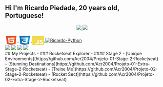 ## Hi I'm Ricardo Piedade, 20 years old, Portuguese!

<div align="center">
  <a href="https://github.com/Acr2004">
  <img height="180em" src="https://github-readme-stats.vercel.app/api?username=Acr2004&show_icons=true&theme=dark&include_all_commits=true&count_private=true"/>
  <img height="180em" src="https://github-readme-stats.vercel.app/api/top-langs/?username=Acr2004&layout=compact&langs_count=7&theme=dark"/>
</div>
  
<div style="display: inline_block"><br>
  <img align="center" alt="Ricardo-HTML" height="30" width="40" src="https://raw.githubusercontent.com/devicons/devicon/master/icons/html5/html5-original.svg">
  <img align="center" alt="Ricardo-CSS" height="30" width="40" src="https://raw.githubusercontent.com/devicons/devicon/master/icons/css3/css3-original.svg">
  <img align="center" alt="Ricardo-Js" height="30" width="40" src="https://raw.githubusercontent.com/devicons/devicon/master/icons/javascript/javascript-plain.svg">
  <img align="center" alt="Ricardo-Python" height="30" width="40" src="https://cdn.jsdelivr.net/gh/devicons/devicon/icons/java/java-original.svg">
</div>
  
<div> 
  <a href="https://www.youtube.com/channel/UC5BoqZsJML83UbuZbuR2t6Q" target="_blank"><img src="https://img.shields.io/badge/YouTube-FF0000?style=for-the-badge&logo=youtube&logoColor=white" target="_blank"></a>
  <a href="https://www.instagram.com/ricardo_acr2004/" target="_blank"><img src="https://img.shields.io/badge/-Instagram-%23E4405F?style=for-the-badge&logo=instagram&logoColor=white" target="_blank"></a>
 	<a href="https://www.twitch.tv/acr2004" target="_blank"><img src="https://img.shields.io/badge/Twitch-9146FF?style=for-the-badge&logo=twitch&logoColor=white" target="_blank"></a>
  <a href="https://www.linkedin.com/in/ricardo-piedade-725485230/" target="_blank"><img src="https://img.shields.io/badge/-LinkedIn-%230077B5?style=for-the-badge&logo=linkedin&logoColor=white" target="_blank"></a>
</div>

<div>
## My Projects
  - ### Rocketseat Explorer
      - #### Stage 2
          - [Unique Environments](https://github.com/Acr2004/Projeto-01-Stage-2-Rocketseat)
          - [Stunning Destinations](https://github.com/Acr2004/Projeto-01-Extra-Stage-2-Rocketseat)
          - [Treine Me](https://github.com/Acr2004/Projeto-02-Stage-2-Rocketseat)
          - [Rocket Sect](https://github.com/Acr2004/Projeto-02-Extra-Stage-2-Rocketseat)
</div>

